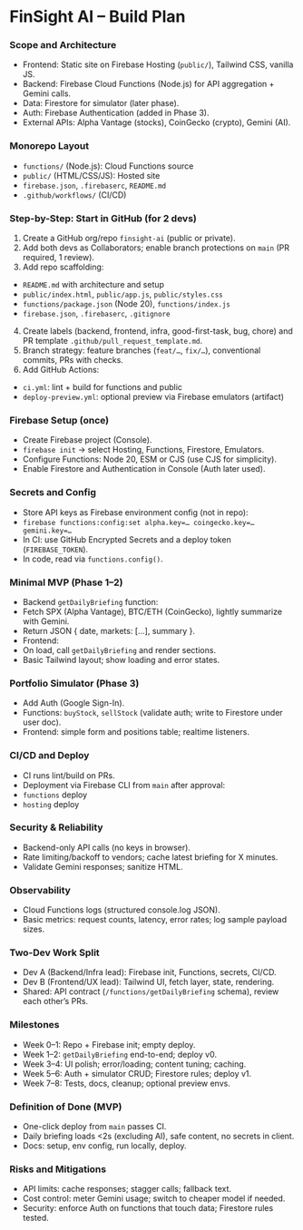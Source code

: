 # FinSight AI – Build Plan

### Scope and Architecture

- Frontend: Static site on Firebase Hosting (`public/`), Tailwind CSS, vanilla JS.
- Backend: Firebase Cloud Functions (Node.js) for API aggregation + Gemini calls.
- Data: Firestore for simulator (later phase).
- Auth: Firebase Authentication (added in Phase 3).
- External APIs: Alpha Vantage (stocks), CoinGecko (crypto), Gemini (AI).

### Monorepo Layout

- `functions/` (Node.js): Cloud Functions source
- `public/` (HTML/CSS/JS): Hosted site
- `firebase.json`, `.firebaserc`, `README.md`
- `.github/workflows/` (CI/CD)

### Step-by-Step: Start in GitHub (for 2 devs)

1. Create a GitHub org/repo `finsight-ai` (public or private).
2. Add both devs as Collaborators; enable branch protections on `main` (PR required, 1 review).
3. Add repo scaffolding:

- `README.md` with architecture and setup
- `public/index.html`, `public/app.js`, `public/styles.css`
- `functions/package.json` (Node 20), `functions/index.js`
- `firebase.json`, `.firebaserc`, `.gitignore`

4. Create labels (backend, frontend, infra, good-first-task, bug, chore) and PR template `.github/pull_request_template.md`.
5. Branch strategy: feature branches (`feat/…`, `fix/…`), conventional commits, PRs with checks.
6. Add GitHub Actions:

- `ci.yml`: lint + build for functions and public
- `deploy-preview.yml`: optional preview via Firebase emulators (artifact)

### Firebase Setup (once)

- Create Firebase project (Console).
- `firebase init` → select Hosting, Functions, Firestore, Emulators.
- Configure Functions: Node 20, ESM or CJS (use CJS for simplicity).
- Enable Firestore and Authentication in Console (Auth later used).

### Secrets and Config

- Store API keys as Firebase environment config (not in repo):
- `firebase functions:config:set alpha.key=… coingecko.key=… gemini.key=…`
- In CI: use GitHub Encrypted Secrets and a deploy token (`FIREBASE_TOKEN`).
- In code, read via `functions.config()`.

### Minimal MVP (Phase 1–2)

- Backend `getDailyBriefing` function:
- Fetch SPX (Alpha Vantage), BTC/ETH (CoinGecko), lightly summarize with Gemini.
- Return JSON { date, markets: […], summary }.
- Frontend:
- On load, call `getDailyBriefing` and render sections.
- Basic Tailwind layout; show loading and error states.

### Portfolio Simulator (Phase 3)

- Add Auth (Google Sign-In).
- Functions: `buyStock`, `sellStock` (validate auth; write to Firestore under user doc).
- Frontend: simple form and positions table; realtime listeners.

### CI/CD and Deploy

- CI runs lint/build on PRs.
- Deployment via Firebase CLI from `main` after approval:
- `functions` deploy
- `hosting` deploy

### Security & Reliability

- Backend-only API calls (no keys in browser).
- Rate limiting/backoff to vendors; cache latest briefing for X minutes.
- Validate Gemini responses; sanitize HTML.

### Observability

- Cloud Functions logs (structured console.log JSON).
- Basic metrics: request counts, latency, error rates; log sample payload sizes.

### Two-Dev Work Split

- Dev A (Backend/Infra lead): Firebase init, Functions, secrets, CI/CD.
- Dev B (Frontend/UX lead): Tailwind UI, fetch layer, state, rendering.
- Shared: API contract (`/functions/getDailyBriefing` schema), review each other’s PRs.

### Milestones

- Week 0–1: Repo + Firebase init; empty deploy.
- Week 1–2: `getDailyBriefing` end-to-end; deploy v0.
- Week 3–4: UI polish; error/loading; content tuning; caching.
- Week 5–6: Auth + simulator CRUD; Firestore rules; deploy v1.
- Week 7–8: Tests, docs, cleanup; optional preview envs.

### Definition of Done (MVP)

- One-click deploy from `main` passes CI.
- Daily briefing loads <2s (excluding AI), safe content, no secrets in client.
- Docs: setup, env config, run locally, deploy.

### Risks and Mitigations

- API limits: cache responses; stagger calls; fallback text.
- Cost control: meter Gemini usage; switch to cheaper model if needed.
- Security: enforce Auth on functions that touch data; Firestore rules tested.